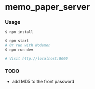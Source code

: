 # memo_paper_server

### Usage

```sh
$ npm install
```

```sh
$ npm start
# Or run with Nodemon
$ npm run dev

# Visit http://localhost:8000
```

### TODO

- add MD5 to the front password
